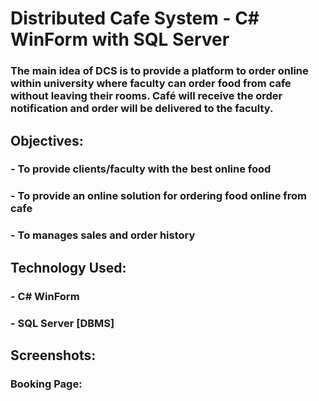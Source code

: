 # Distributed Cafe System - C# WinForm with SQL Server

### The main idea of DCS is to provide a platform to order online within university where faculty can order food from cafe without leaving their rooms. Café will receive the order notification and order will be delivered to the faculty.

## Objectives:
  ### - To provide clients/faculty with the best online food
  ### - To provide an online solution for ordering food online from cafe
  ### - To manages sales and order history

## Technology Used:
  ###	- C# WinForm
  ###	- SQL Server [DBMS]

##  Screenshots:
  ### Booking Page:
